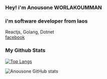 ### Hey! i'm Anousone WORLAKOUMMAN
### i'm software developer from laos
Reactjs, Golang, Dotnet <br>
[facebook](https://www.facebook.com/profile.php?viewas=100000686899395&id=100009675692617)

<!--
**anousoneFS/anousoneFS** is a ✨ _special_ ✨ repository because its `README.md` (this file) appears on your GitHub profile.

Here are some ideas to get you started:

- 🔭 I’m currently working on ...
- 🌱 I’m currently learning ...
- 👯 I’m looking to collaborate on ...
- 🤔 I’m looking for help with ...
- 💬 Ask me about ...
- 📫 How to reach me: ...
- 😄 Pronouns: ...
- ⚡ Fun fact: ...
-->
### My Github Stats
[![Top Langs](https://github-readme-stats.vercel.app/api/top-langs/?username=anousoneFS&theme=radical&layout=compact)](https://github.com/anousoneFS/github-readme-stats)

![Anousone GitHub stats](https://github-readme-stats.vercel.app/api?username=anousoneFS&show_icons=true&theme=radical)
